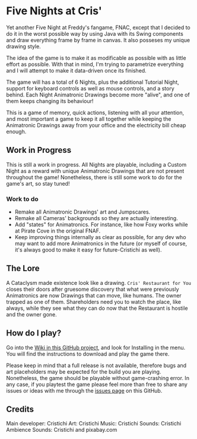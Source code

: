 # Five Nights at Cris'
Yet another Five Night at Freddy's fangame, FNAC, except that I decided to do it in the worst possible way by using Java with its Swing components and draw everything frame by frame in canvas. It also posseses my unique drawing style.

The idea of the game is to make it as modificable as possible with as little effort as possible. With that in mind, I'm trying to parametrize everything and I will attempt to make it data-driven once its finished.

The game will has a total of 6 Nights, plus the additional Tutorial Night, support for keyboard controls as well as mouse controls, and a story behind. Each Night Animatronic Drawings become more "alive", and one of them keeps changing its behaviour!

This is a game of memory, quick actions, listening with all your attention, and most important a game to keep it all together while keeping the Animatronic Drawings away from your office and the electricity bill cheap enough.

## Work in Progress
This is still a work in progress. All Nights are playable, including a Custom Night as a reward with unique Animatronic Drawings that are not present throughout the game! Nonetheless, there is still some work to do for the game's art, so stay tuned!

### Work to do
- Remake all Animatronic Drawings' art and Jumpscares.
- Remake all Cameras' backgrounds so they are actually interesting.
- Add "states" for Animatronics. For instance, like how Foxy works while at Pirate Cove in the original FNAF.
- Keep improving things internally as clear as possible, for any dev who may want to add more Animatronics in the future (or myself of course, it's always good to make it easy for future-Cristichi as well).

## The Lore
A Cataclysm made existence look like a drawing. `Cris' Restaurant for You` closes their doors after gruesome discovery that what were previously Animatronics are now Drawings that can move, like humans. The owner trapped as one of them. Shareholders need you to watch the place, like always, while they see what they can do now that the Restaurant is hostile and the owner gone.  

## How do I play?
Go into the [Wiki in this GitHub project](https://github.com/Cristichi/FiveNightsAtCrisJava/wiki), and look for Installing in the menu. You will find the instructions to download and play the game there.

Please keep in mind that a full release is not available, therefore bugs and art placeholders may be expected for the build you are playing. Nonetheless, the game should be playable without game-crashing error. In any case, if you playtest the game please feel more than free to share any issues or ideas with me through the [issues page](https://github.com/Cristichi/FiveNightsAtCrisJava/issues) on this GitHub. 

## Credits
Main developer: Cristichi
Art: Cristichi
Music: Cristichi
Sounds: Cristichi
Ambience Sounds: Cristichi and pixabay.com
